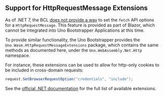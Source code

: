 ## Support for HttpRequestMessage Extensions
As of .NET 7, the BCL [does not provide a way](https://github.com/dotnet/runtime/issues/77904) to set the `fetch` API options for a `HttpRequestMessage`. This feature is provided as part of Blazor, which cannot be integrated into Uno Bootstrapper Applications at this time.

To provide similar functionality, the Uno Bootstrapper provides the `Uno.Wasm.HttpRequestMessageExtensions` package, which contains the same methods as documented here, under the `Uno.WebAssembly.Net.Http` namespace.

For instance, these extensions can be used to allow for http-only cookies to be included in cross-domain requests:
```csharp
request.SetBrowserRequestOption("credentials", "include");
```

See the [official .NET documentation](https://learn.microsoft.com/en-us/dotnet/api/microsoft.aspnetcore.components.webassembly.http.webassemblyhttprequestmessageextensions?view=aspnetcore-7.0) for the full list of available extensions.